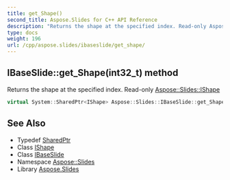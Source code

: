 ```yaml
---
title: get_Shape()
second_title: Aspose.Slides for C++ API Reference
description: "Returns the shape at the specified index. Read-only Aspose::Slides::IShape"
type: docs
weight: 196
url: /cpp/aspose.slides/ibaseslide/get_shape/
---
```

## IBaseSlide::get_Shape(int32_t) method


Returns the shape at the specified index. Read-only [Aspose::Slides::IShape](../../ishape/)

```cpp
virtual System::SharedPtr<IShape> Aspose::Slides::IBaseSlide::get_Shape(int32_t index)=0
```

## See Also

* Typedef [SharedPtr](../../system/sharedptr/)
* Class [IShape](../ishape/)
* Class [IBaseSlide](./)
* Namespace [Aspose::Slides](../)
* Library [Aspose.Slides](../../)